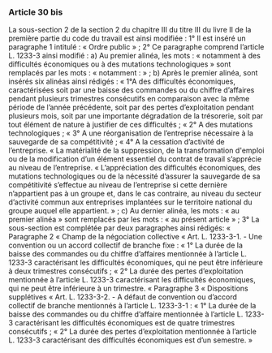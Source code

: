 ### Article 30 bis
La sous-section 2 de la section 2 du chapitre III du titre III du livre II de la première
partie du code du travail est ainsi modifiée :
1° Il est inséré un paragraphe 1 intitulé : « Ordre public » ;
2° Ce paragraphe comprend l’article L. 1233-3 ainsi modifié :
a) Au premier alinéa, les mots : « notamment à des difficultés économiques ou à des
mutations technologiques » sont remplacés par les mots : « notamment : » ;
b) Après le premier alinéa, sont insérés six alinéas ainsi rédigés :
« 1°A des difficultés économiques, caractérisées soit par une baisse des commandes ou
du chiffre d’affaires pendant plusieurs trimestres consécutifs en comparaison avec la même
période de l’année précédente, soit par des pertes d’exploitation pendant plusieurs mois, soit par
une importante dégradation de la trésorerie, soit par tout élément de nature à justifier de ces
difficultés ;
« 2° A des mutations technologiques ;
« 3° A une réorganisation de l’entreprise nécessaire à la sauvegarde de sa compétitivité ;
« 4° A la cessation d’activité de l’entreprise.
« La matérialité de la suppression, de la transformation d'emploi ou de la modification
d’un élément essentiel du contrat de travail s’apprécie au niveau de l’entreprise.
« L’appréciation des difficultés économiques, des mutations technologiques ou de la
nécessité d’assurer la sauvegarde de sa compétitivité s’effectue au niveau de l’entreprise si cette
dernière n’appartient pas à un groupe et, dans le cas contraire, au niveau du secteur d’activité
commun aux entreprises implantées sur le territoire national du groupe auquel elle appartient. » ;
c) Au dernier alinéa, les mots : « au premier alinéa » sont remplacés par les mots : « au
présent article » ;
3° La sous-section est complétée par deux paragraphes ainsi rédigés:
« Paragraphe 2
« Champ de la négociation collective
« Art. L. 1233-3-1. - Une convention ou un accord collectif de branche fixe :
« 1° La durée de la baisse des commandes ou du chiffre d’affaires mentionnée à
l’article L. 1233-3 caractérisant les difficultés économiques, qui ne peut être inférieure à deux
trimestres consécutifs ;
« 2° La durée des pertes d’exploitation mentionnée à l’article L. 1233-3 caractérisant les
difficultés économiques, qui ne peut être inférieure à un trimestre.
« Paragraphe 3
« Dispositions supplétives
« Art. L. 1233-3-2. - A défaut de convention ou d’accord collectif de branche mentionnés
à l’article L. 1233-3-1 :
« 1° La durée de la baisse des commandes ou du chiffre d’affaire mentionnée à
l’article L. 1233-3 caractérisant les difficultés économiques est de quatre trimestres consécutifs ;
« 2° La durée des pertes d’exploitation mentionnée à l’article L. 1233-3 caractérisant des
difficultés économiques est d’un semestre. »

